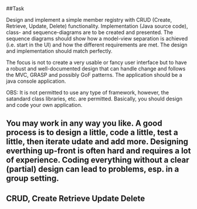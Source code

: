 ##Task

Design and implement a simple member registry with CRUD (Create, Retrieve, Update, Delete) functionality. Implementation (Java source code), class- and sequence-diagrams are to be created and presented. The sequence diagrams should show how a model-view separation is achieved (i.e. start in the UI) and how the different requirements are met. The design and implementation should match perfectly.

The focus is not to create a very usable or fancy user interface but to have a robust and well-documented design that can handle change and follows the MVC, GRASP and possibly GoF patterns. The application should be a java console application.

OBS: It is not permitted to use any type of framework, however, the satandard class libraries, etc. are permitted. Basically, you should design and code your own application.

You may work in any way you like. A good process is to design a little, code a little, test a little, then iterate udate and add more. Designing everthing up-front is often hard and requires a lot of experience. Coding everything without a clear (partial) design can lead to problems, esp. in a group setting.
---
## CRUD, 	Create Retrieve Update Delete  



